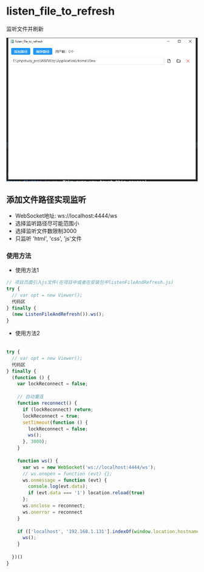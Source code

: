 # listen_file_to_refresh

监听文件并刷新

![Image text](./doc/1.png)

## 添加文件路径实现监听

- WebSocket地址: ws://localhost:4444/ws
- 选择监听路径尽可能范围小
- 选择监听文件数限制3000
- 只监听 'html', 'css', 'js'文件

### 使用方法

- 使用方法1

```js
// 项目页面引入js文件(在项目中或者在安装包中listenFileAndRefresh.js)
try {
  // var opt = new Viewer();
  代码区
} finally {
  (new ListenFileAndRefresh()).ws();
}
```

- 使用方法2

```js

try {
  // var opt = new Viewer();
  代码区
} finally {
  (function () {
    var lockReconnect = false;

    // 自动重连
    function reconnect() {
      if (lockReconnect) return;
      lockReconnect = true;
      setTimeout(function () {
        lockReconnect = false;
        ws();
      }, 3000);
    }

    function ws() {
      var ws = new WebSocket('ws://localhost:4444/ws');
      // ws.onopen = function (evt) {};
      ws.onmessage = function (evt) {
        console.log(evt.data);
        if (evt.data === '1') location.reload(true)
      };
      ws.onclose = reconnect;
      ws.onerror = reconnect
    }

    if (['localhost', '192.168.1.131'].indexOf(window.location.hostname) > -1) {
      ws();
    }

  })()
}

```